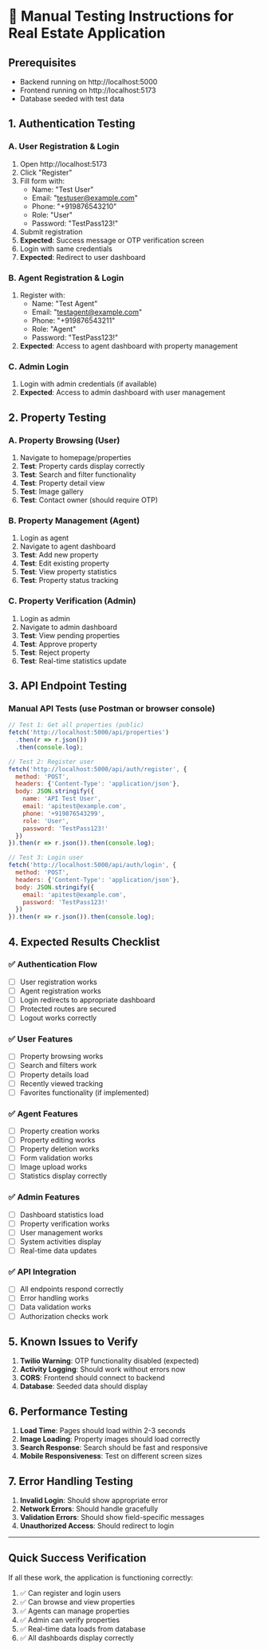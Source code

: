# 🧪 Manual Testing Instructions for Real Estate Application

## Prerequisites
- Backend running on http://localhost:5000
- Frontend running on http://localhost:5173
- Database seeded with test data

## 1. Authentication Testing

### A. User Registration & Login
1. Open http://localhost:5173
2. Click "Register" 
3. Fill form with:
   - Name: "Test User"
   - Email: "testuser@example.com"
   - Phone: "+919876543210"
   - Role: "User"
   - Password: "TestPass123!"
4. Submit registration
5. **Expected**: Success message or OTP verification screen
6. Login with same credentials
7. **Expected**: Redirect to user dashboard

### B. Agent Registration & Login
1. Register with:
   - Name: "Test Agent"
   - Email: "testagent@example.com"  
   - Phone: "+919876543211"
   - Role: "Agent"
   - Password: "TestPass123!"
2. **Expected**: Access to agent dashboard with property management

### C. Admin Login
1. Login with admin credentials (if available)
2. **Expected**: Access to admin dashboard with user management

## 2. Property Testing

### A. Property Browsing (User)
1. Navigate to homepage/properties
2. **Test**: Property cards display correctly
3. **Test**: Search and filter functionality
4. **Test**: Property detail view
5. **Test**: Image gallery
6. **Test**: Contact owner (should require OTP)

### B. Property Management (Agent)
1. Login as agent
2. Navigate to agent dashboard
3. **Test**: Add new property
4. **Test**: Edit existing property
5. **Test**: View property statistics
6. **Test**: Property status tracking

### C. Property Verification (Admin)
1. Login as admin
2. Navigate to admin dashboard
3. **Test**: View pending properties
4. **Test**: Approve property
5. **Test**: Reject property
6. **Test**: Real-time statistics update

## 3. API Endpoint Testing

### Manual API Tests (use Postman or browser console)

```javascript
// Test 1: Get all properties (public)
fetch('http://localhost:5000/api/properties')
  .then(r => r.json())
  .then(console.log);

// Test 2: Register user
fetch('http://localhost:5000/api/auth/register', {
  method: 'POST',
  headers: {'Content-Type': 'application/json'},
  body: JSON.stringify({
    name: 'API Test User',
    email: 'apitest@example.com',
    phone: '+919876543299',
    role: 'User',
    password: 'TestPass123!'
  })
}).then(r => r.json()).then(console.log);

// Test 3: Login user  
fetch('http://localhost:5000/api/auth/login', {
  method: 'POST',
  headers: {'Content-Type': 'application/json'},
  body: JSON.stringify({
    email: 'apitest@example.com',
    password: 'TestPass123!'
  })
}).then(r => r.json()).then(console.log);
```

## 4. Expected Results Checklist

### ✅ Authentication Flow
- [ ] User registration works
- [ ] Agent registration works  
- [ ] Login redirects to appropriate dashboard
- [ ] Protected routes are secured
- [ ] Logout works correctly

### ✅ User Features
- [ ] Property browsing works
- [ ] Search and filters work
- [ ] Property details load
- [ ] Recently viewed tracking
- [ ] Favorites functionality (if implemented)

### ✅ Agent Features  
- [ ] Property creation works
- [ ] Property editing works
- [ ] Property deletion works
- [ ] Form validation works
- [ ] Image upload works
- [ ] Statistics display correctly

### ✅ Admin Features
- [ ] Dashboard statistics load
- [ ] Property verification works
- [ ] User management works
- [ ] System activities display
- [ ] Real-time data updates

### ✅ API Integration
- [ ] All endpoints respond correctly
- [ ] Error handling works
- [ ] Data validation works
- [ ] Authorization checks work

## 5. Known Issues to Verify

1. **Twilio Warning**: OTP functionality disabled (expected)
2. **Activity Logging**: Should work without errors now
3. **CORS**: Frontend should connect to backend
4. **Database**: Seeded data should display

## 6. Performance Testing

1. **Load Time**: Pages should load within 2-3 seconds
2. **Image Loading**: Property images should load correctly
3. **Search Response**: Search should be fast and responsive
4. **Mobile Responsiveness**: Test on different screen sizes

## 7. Error Handling Testing

1. **Invalid Login**: Should show appropriate error
2. **Network Errors**: Should handle gracefully
3. **Validation Errors**: Should show field-specific messages
4. **Unauthorized Access**: Should redirect to login

---

## Quick Success Verification

If all these work, the application is functioning correctly:

1. ✅ Can register and login users
2. ✅ Can browse and view properties  
3. ✅ Agents can manage properties
4. ✅ Admin can verify properties
5. ✅ Real-time data loads from database
6. ✅ All dashboards display correctly
